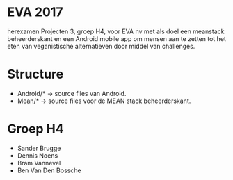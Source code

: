 # EVA 2017

herexamen Projecten 3, groep H4, voor EVA nv met als doel een meanstack beheerderskant en een Android mobile app om mensen aan te zetten tot het eten van veganistische alternatieven door middel van challenges.

# Structure

* Android/* -> source files van Android.
* Mean/* -> source files voor de MEAN stack beheerderskant.

# Groep H4

* Sander Brugge
* Dennis Noens
* Bram Vannevel
* Ben Van Den Bossche
